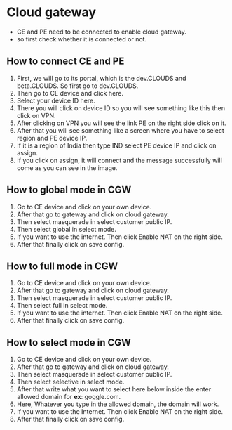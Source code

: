 # Cloud gateway
- CE and PE need to be connected to enable cloud gateway.
- so first check whether it is connected or not.

## How to connect CE and PE
1. First, we will go to its portal, which is the dev.CLOUDS and beta.CLOUDS. So first go to dev.CLOUDS.
2. Then go to CE device and click here.
3. Select your device ID here.
4. There you will click on device ID so you will see something like this then click on VPN.
5. After clicking on VPN you will see the link PE on the right side click on it.
6. After that you will see something like a screen where you have to select region and PE device IP.
7. If it is a region of India then type IND select PE device IP and click on assign.
8. If you click on assign, it will connect and the message successfully will come as you can see in the image.

## How to global mode in CGW
1. Go to CE device and click on your own device.
2. After that go to gateway and click on cloud gateway.
3. Then select masquerade in select customer public IP.
4. Then select global in select mode.
5. If you want to use the internet. Then click Enable NAT on the right side.
6. After that finally click on save config.

## How to full mode in CGW
1. Go to CE device and click on your own device.
2. After that go to gateway and click on cloud gateway.
3. Then select masquerade in select customer public IP.
4. Then select full in select mode.
5. If you want to use the internet. Then click Enable NAT on the right side.
6. After that finally click on save config.

## How to select mode in CGW
1. Go to CE device and click on your own device.
2. After that go to gateway and click on cloud gateway.
3. Then select masquerade in select customer public IP.
4. Then select selective in select mode.
5. After that write what you want to select here below inside the enter allowed domain for **ex**: goggle.com.
6. Here, Whatever you type in the allowed domain, the domain will work.
7. If you want to use the Internet. Then click Enable NAT on the right side.
8. After that finally click on save config.
